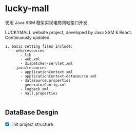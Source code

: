 # lucky-mall
使用 Java SSM 框架实现电商网站接口开发

 LUCKYMALL website project, developed by Java SSM &amp; React. Continuously updated.
 ```
 1. basic setting files include:
    - web/resources
        - lib
        - web.xml
        - dispatcher-servlet.xml
    - java/resources
        - applicationContext.xml
        - applicationContext-datasource.xml
        - datasource.properties
        - generatorConfig.xml
        - logback.xml
        - mall.properties
    
 ```
 ## DataBase Desgin
 - [x] init project structure
